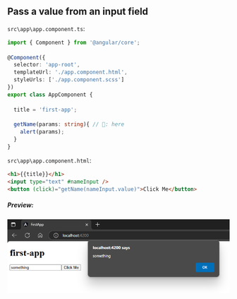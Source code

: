 ## Pass a value from an input field  
`src\app\app.component.ts`:  
```typescript
import { Component } from '@angular/core';

@Component({
  selector: 'app-root',
  templateUrl: './app.component.html',
  styleUrls: ['./app.component.scss']
})
export class AppComponent {

  title = 'first-app';

  getName(params: string){ // 🔄: here
    alert(params);
  }
}
```  
`src\app\app.component.html`:  
```html
<h1>{{title}}</h1>
<input type="text" #nameInput />
<button (click)="getName(nameInput.value)">Click Me</button>
```  
##### Preview:  
![alt](../../z_Images/01/06.png)  

